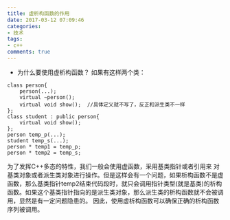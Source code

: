 ```yaml
---
title: 虚析构函数的作用
date: 2017-03-12 07:09:46
categories:
- 技术
tags:
- c++
comments: true
---
```

+ 为什么要使用虚析构函数？
如果有这样两个类：
```
class person{
	person(...);
	virtual ~person();
	virtual void show();  //具体定义就不写了，反正和派生类不一样
};
class student : public person{
	virtual void show();  
};
person temp_p(...);
student temp_s(...);
person * temp1 = temp_p;
person * temp2 = temp_s;
```
为了发挥C++多态的特性，我们一般会使用虚函数，采用基类指针或者引用来 对基类对象或者派生类对象进行操作。但是这样会有一个问题，如果析构函数不是虚函数，那么基类指针temp2结束代码段时，就只会调用指针类型(就是基类)的析构函数。如果这个基类指针指向的是派生类对象，那么派生类的析构函数就不会被调用，显然是有一定问题隐患的。
因此，使用虚析构函数可以确保正确的析构函数序列被调用。
